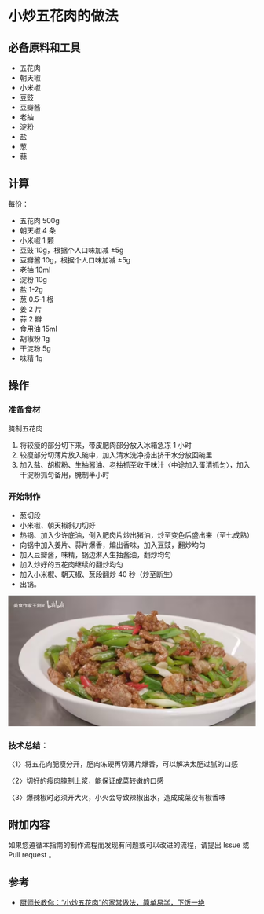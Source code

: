 # 小炒五花肉的做法

## 必备原料和工具

- 五花肉
- 朝天椒
- 小米椒
- 豆豉
- 豆瓣酱
- 老抽
- 淀粉
- 盐
- 葱
- 蒜

## 计算

每份：

- 五花肉 500g
- 朝天椒 4 条
- 小米椒 1 颗
- 豆豉 10g，根据个人口味加减 ±5g
- 豆瓣酱 10g，根据个人口味加减 ±5g
- 老抽 10ml
- 淀粉 10g
- 盐 1-2g
- 葱 0.5-1 根
- 姜 2 片
- 蒜 2 瓣
- 食用油 15ml
- 胡椒粉 1g
- 干淀粉 5g
- 味精 1g

## 操作

### 准备食材

腌制五花肉

1. 将较瘦的部分切下来，带皮肥肉部分放入冰箱急冻 1 小时
2. 较瘦部分切薄片放入碗中，加入清水洗净捞出挤干水分放回碗里
3. 加入盐、胡椒粉、生抽酱油、老抽抓至收干味汁〈中途加入蛋清抓匀〉，加入干淀粉抓匀备用，腌制半小时

### 开始制作

- 葱切段
- 小米椒、朝天椒斜刀切好
- 热锅、加入少许底油，倒入肥肉片炒出猪油，炒至变色后盛出来（至七成熟）
- 向锅中加入姜片、蒜片爆香，煸出香味，加入豆豉，翻炒均匀
- 加入豆瓣酱，味精，锅边淋入生抽酱油，翻炒均匀
- 加入炒好的五花肉继续的翻炒均匀
- 加入小米椒、朝天椒、葱段翻炒 40 秒（炒至断生）
- 出锅。

![](./pic_01.png)

### 技术总结：

〈1〉将五花肉肥瘦分开，肥肉冻硬再切薄片爆香，可以解决太肥过腻的口感

〈2〉切好的瘦肉腌制上浆，能保证成菜较嫩的口感

〈3〉爆辣椒时必须开大火，小火会导致辣椒出水，造成成菜没有椒香味

## 附加内容

如果您遵循本指南的制作流程而发现有问题或可以改进的流程，请提出 Issue 或 Pull request 。

## 参考

- [厨师长教你：“小炒五花肉”的家常做法，简单易学，下饭一绝](https://www.bilibili.com/video/BV1o34y1h7PK/)
